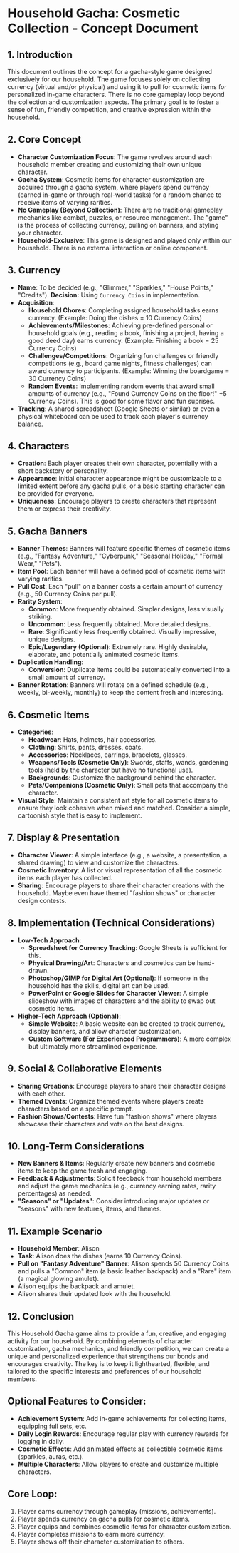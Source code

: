 # Household Gacha: Cosmetic Collection - Concept Document

## 1. Introduction
This document outlines the concept for a gacha-style game designed exclusively for our household. The game focuses solely on collecting currency (virtual and/or physical) and using it to pull for cosmetic items for personalized in-game characters. There is no core gameplay loop beyond the collection and customization aspects. The primary goal is to foster a sense of fun, friendly competition, and creative expression within the household.

## 2. Core Concept
- **Character Customization Focus**: The game revolves around each household member creating and customizing their own unique character.
- **Gacha System**: Cosmetic items for character customization are acquired through a gacha system, where players spend currency (earned in-game or through real-world tasks) for a random chance to receive items of varying rarities.
- **No Gameplay (Beyond Collection)**: There are no traditional gameplay mechanics like combat, puzzles, or resource management. The "game" is the process of collecting currency, pulling on banners, and styling your character.
- **Household-Exclusive**: This game is designed and played only within our household. There is no external interaction or online component.

## 3. Currency
- **Name**: To be decided (e.g., "Glimmer," "Sparkles," "House Points," "Credits"). **Decision:** Using `Currency Coins` in implementation.
- **Acquisition**:
  - **Household Chores**: Completing assigned household tasks earns currency. (Example: Doing the dishes = 10 Currency Coins)
  - **Achievements/Milestones**: Achieving pre-defined personal or household goals (e.g., reading a book, finishing a project, having a good deed day) earns currency. (Example: Finishing a book = 25 Currency Coins)
  - **Challenges/Competitions**: Organizing fun challenges or friendly competitions (e.g., board game nights, fitness challenges) can award currency to participants. (Example: Winning the boardgame = 30 Currency Coins)
  - **Random Events**: Implementing random events that award small amounts of currency (e.g., "Found Currency Coins on the floor!" +5 Currency Coins). This is good for some flavor and fun suprises.
- **Tracking**: A shared spreadsheet (Google Sheets or similar) or even a physical whiteboard can be used to track each player's currency balance.

## 4. Characters
- **Creation**: Each player creates their own character, potentially with a short backstory or personality.
- **Appearance**: Initial character appearance might be customizable to a limited extent before any gacha pulls, or a basic starting character can be provided for everyone.
- **Uniqueness**: Encourage players to create characters that represent them or express their creativity.

## 5. Gacha Banners
- **Banner Themes**: Banners will feature specific themes of cosmetic items (e.g., "Fantasy Adventure," "Cyberpunk," "Seasonal Holiday," "Formal Wear," "Pets").
- **Item Pool**: Each banner will have a defined pool of cosmetic items with varying rarities.
- **Pull Cost**: Each "pull" on a banner costs a certain amount of currency (e.g., 50 Currency Coins per pull).
- **Rarity System**:
  - **Common**: More frequently obtained. Simpler designs, less visually striking.
  - **Uncommon**: Less frequently obtained. More detailed designs.
  - **Rare**: Significantly less frequently obtained. Visually impressive, unique designs.
  - **Epic/Legendary (Optional)**: Extremely rare. Highly desirable, elaborate, and potentially animated cosmetic items.
- **Duplication Handling**:
  - **Conversion**: Duplicate items could be automatically converted into a small amount of currency.
- **Banner Rotation**: Banners will rotate on a defined schedule (e.g., weekly, bi-weekly, monthly) to keep the content fresh and interesting.

## 6. Cosmetic Items
- **Categories**:
  - **Headwear**: Hats, helmets, hair accessories.
  - **Clothing**: Shirts, pants, dresses, coats.
  - **Accessories**: Necklaces, earrings, bracelets, glasses.
  - **Weapons/Tools (Cosmetic Only)**: Swords, staffs, wands, gardening tools (held by the character but have no functional use).
  - **Backgrounds**: Customize the background behind the character.
  - **Pets/Companions (Cosmetic Only)**: Small pets that accompany the character.
- **Visual Style**: Maintain a consistent art style for all cosmetic items to ensure they look cohesive when mixed and matched. Consider a simple, cartoonish style that is easy to implement.

## 7. Display & Presentation
- **Character Viewer**: A simple interface (e.g., a website, a presentation, a shared drawing) to view and customize the characters.
- **Cosmetic Inventory**: A list or visual representation of all the cosmetic items each player has collected.
- **Sharing**: Encourage players to share their character creations with the household. Maybe even have themed "fashion shows" or character design contests.

## 8. Implementation (Technical Considerations)
- **Low-Tech Approach**:
  - **Spreadsheet for Currency Tracking**: Google Sheets is sufficient for this.
  - **Physical Drawing/Art**: Characters and cosmetics can be hand-drawn.
  - **Photoshop/GIMP for Digital Art (Optional)**: If someone in the household has the skills, digital art can be used.
  - **PowerPoint or Google Slides for Character Viewer**: A simple slideshow with images of characters and the ability to swap out cosmetic items.
- **Higher-Tech Approach (Optional)**:
  - **Simple Website**: A basic website can be created to track currency, display banners, and allow character customization.
  - **Custom Software (For Experienced Programmers)**: A more complex but ultimately more streamlined experience.

## 9. Social & Collaborative Elements
- **Sharing Creations**: Encourage players to share their character designs with each other.
- **Themed Events**: Organize themed events where players create characters based on a specific prompt.
- **Fashion Shows/Contests**: Have fun "fashion shows" where players showcase their characters and vote on the best designs.

## 10. Long-Term Considerations
- **New Banners & Items**: Regularly create new banners and cosmetic items to keep the game fresh and engaging.
- **Feedback & Adjustments**: Solicit feedback from household members and adjust the game mechanics (e.g., currency earning rates, rarity percentages) as needed.
- **"Seasons" or "Updates"**: Consider introducing major updates or "seasons" with new features, items, and themes.

## 11. Example Scenario
- **Household Member**: Alison
- **Task**: Alison does the dishes (earns 10 Currency Coins).
- **Pull on "Fantasy Adventure" Banner**: Alison spends 50 Currency Coins and pulls a "Common" item (a basic leather backpack) and a "Rare" item (a magical glowing amulet).
- Alison equips the backpack and amulet.
- Alison shares their updated look with the household.

## 12. Conclusion
This Household Gacha game aims to provide a fun, creative, and engaging activity for our household. By combining elements of character customization, gacha mechanics, and friendly competition, we can create a unique and personalized experience that strengthens our bonds and encourages creativity. The key is to keep it lighthearted, flexible, and tailored to the specific interests and preferences of our household members.

## Optional Features to Consider:
- **Achievement System**: Add in-game achievements for collecting items, equipping full sets, etc.
- **Daily Login Rewards**: Encourage regular play with currency rewards for logging in daily.
- **Cosmetic Effects**: Add animated effects as collectible cosmetic items (sparkles, auras, etc.).
- **Multiple Characters**: Allow players to create and customize multiple characters.

## Core Loop:
1. Player earns currency through gameplay (missions, achievements).
2. Player spends currency on gacha pulls for cosmetic items.
3. Player equips and combines cosmetic items for character customization.
4. Player completes missions to earn more currency.
5. Player shows off their character customization to others. 